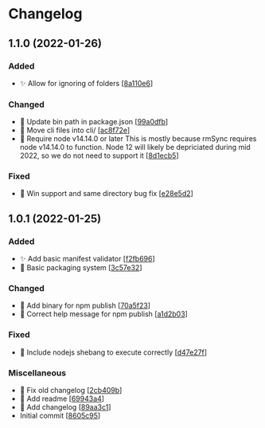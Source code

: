 # Changelog

<a name="1.1.0"></a>
## 1.1.0 (2022-01-26)

### Added

- ✨ Allow for ignoring of folders [[8a110e6](https://github.com/trickypr/xpi-creator/commit/8a110e648739d936efe9725682efccf6a2787041)]

### Changed

- 🔧 Update bin path in package.json [[99a0dfb](https://github.com/trickypr/xpi-creator/commit/99a0dfb4af22b517aac864231ea15268a7e68a4a)]
- 🚚 Move cli files into cli/ [[ac8f72e](https://github.com/trickypr/xpi-creator/commit/ac8f72eb1ee7f6271329b79db0856dc596c4d61c)]
- 📌 Require node v14.14.0 or later This is mostly because rmSync requires node v14.14.0 to function. Node 12 will likely be depriciated during mid 2022, so we do not need to support it [[8d1ecb5](https://github.com/trickypr/xpi-creator/commit/8d1ecb55a2bd5c3f2ff11e96d5e5d8ec13dbb75b)]

### Fixed

- 🐛 Win support and same directory bug fix [[e28e5d2](https://github.com/trickypr/xpi-creator/commit/e28e5d2e5b06cd570d6377d858a515b35171db1e)]


<a name="1.0.1"></a>
## 1.0.1 (2022-01-25)

### Added

- ✨ Add basic manifest validator [[f2fb696](https://github.com/trickypr/xpi-creator/commit/f2fb69609d2a0df2ba6fad2a0de564e5fd5d6ba6)]
- 🎉 Basic packaging system [[3c57e32](https://github.com/trickypr/xpi-creator/commit/3c57e3215a0f21abaf56c542419f84f70aa58f65)]

### Changed

- 🔧 Add binary for npm publish [[70a5f23](https://github.com/trickypr/xpi-creator/commit/70a5f236cea85d660616e147ca8778aff3ef1de4)]
- 💄 Correct help message for npm publish [[a1d2b03](https://github.com/trickypr/xpi-creator/commit/a1d2b037d0549e9cd14cb9bc1a2e2fb0e0fdf4f9)]

### Fixed

- 🐛 Include nodejs shebang to execute correctly [[d47e27f](https://github.com/trickypr/xpi-creator/commit/d47e27f6aa564e8a888f92396973a7e28a482dc4)]

### Miscellaneous

- 📝 Fix old changelog [[2cb409b](https://github.com/trickypr/xpi-creator/commit/2cb409b23d4bb5829086554f8452f5081ba55c44)]
- 📝 Add readme [[69943a4](https://github.com/trickypr/xpi-creator/commit/69943a4bd856fa3291c25a1e36715eb0d6e5d153)]
- 📝 Add changelog [[89aa3c1](https://github.com/trickypr/xpi-creator/commit/89aa3c1fb6b79a722feeb6713fb7a5e5d9ac1be5)]
-  Initial commit [[8605c95](https://github.com/trickypr/xpi-creator/commit/8605c95f1d61544d7732cb960b0d56771ca1cafd)]


